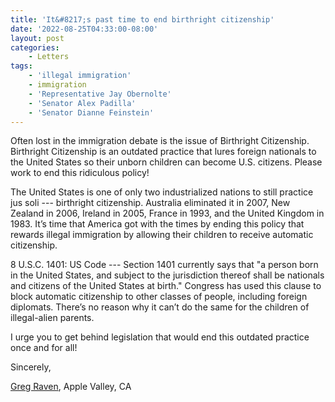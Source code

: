 ```yaml
---
title: 'It&#8217;s past time to end birthright citizenship'
date: '2022-08-25T04:33:00-08:00'
layout: post
categories:
    - Letters
tags:
    - 'illegal immigration'
    - immigration
    - 'Representative Jay Obernolte'
    - 'Senator Alex Padilla'
    - 'Senator Dianne Feinstein'
---
```


Often lost in the immigration debate is the issue of Birthright Citizenship. Birthright Citizenship is an outdated practice that lures foreign nationals to the United States so their unborn children can become U.S. citizens. Please work to end this ridiculous policy!

The United States is one of only two industrialized nations to still practice jus soli --- birthright citizenship. Australia eliminated it in 2007, New Zealand in 2006, Ireland in 2005, France in 1993, and the United Kingdom in 1983. It’s time that America got with the times by ending this policy that rewards illegal immigration by allowing their children to receive automatic citizenship.

8 U.S.C. 1401: US Code --- Section 1401 currently says that "a person born in the United States, and subject to the jurisdiction thereof shall be nationals and citizens of the United States at birth." Congress has used this clause to block automatic citizenship to other classes of people, including foreign diplomats. There’s no reason why it can’t do the same for the children of illegal-alien parents.

I urge you to get behind legislation that would end this outdated practice once and for all!

Sincerely,

[Greg Raven](https://www.gregraven.org/), Apple Valley, CA
